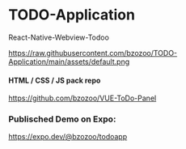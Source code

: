# TODO-Application
React-Native-Webview-Todoo

https://raw.githubusercontent.com/bzozoo/TODO-Application/main/assets/default.png

#### HTML / CSS / JS pack repo
https://github.com/bzozoo/VUE-ToDo-Panel


### Publisched Demo on Expo:
https://expo.dev/@bzozoo/todoapp
